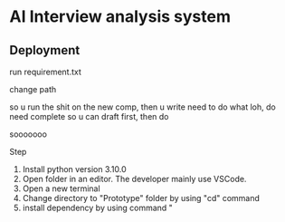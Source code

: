 # AI Interview analysis system
 
## Deployment
run requirement.txt

change path

so u run the shit on the new comp, then u write need to do what loh, do need complete so u can draft first, then do

sooooooo

Step
1. Install python version 3.10.0
2. Open folder in an editor. The developer mainly use VSCode.  
3. Open a new terminal
4. Change directory to "Prototype" folder by using "cd" command
5. install dependency by using command "